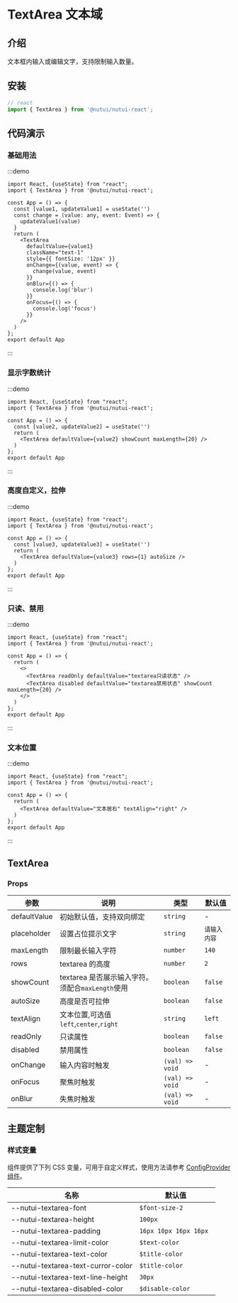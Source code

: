 # TextArea 文本域

## 介绍

文本框内输入或编辑文字，支持限制输入数量。

## 安装

```javascript
// react
import { TextArea } from '@nutui/nutui-react';
```

## 代码演示

### 基础用法

:::demo

```tsx
import React, {useState} from "react";
import { TextArea } from '@nutui/nutui-react';

const App = () => {
  const [value1, updateValue1] = useState('')
  const change = (value: any, event: Event) => {
    updateValue1(value)
  }
  return (
    <TextArea
      defaultValue={value1}
      className="text-1"
      style={{ fontSize: '12px' }}
      onChange={(value, event) => {
        change(value, event)
      }}
      onBlur={() => {
        console.log('blur')
      }}
      onFocus={() => {
        console.log('focus')
      }}
    />
  )
};
export default App
```
:::

### 显示字数统计

:::demo

```tsx
import React, {useState} from "react";
import { TextArea } from '@nutui/nutui-react';

const App = () => {
  const [value2, updateValue2] = useState('')
  return (
    <TextArea defaultValue={value2} showCount maxLength={20} />
  )
};
export default App
```
:::

### 高度自定义，拉伸

:::demo

```tsx
import React, {useState} from "react";
import { TextArea } from '@nutui/nutui-react';

const App = () => {
  const [value3, updateValue3] = useState('')
  return (
    <TextArea defaultValue={value3} rows={1} autoSize />
  )
};
export default App
```
:::

### 只读、禁用

:::demo

```tsx
import React, {useState} from "react";
import { TextArea } from '@nutui/nutui-react';

const App = () => {
  return (
    <>
      <TextArea readOnly defaultValue="textarea只读状态" />
      <TextArea disabled defaultValue="textarea禁用状态" showCount maxLength={20} />
    </>
  )
};
export default App
```
:::

### 文本位置

:::demo

```tsx
import React, {useState} from "react";
import { TextArea } from '@nutui/nutui-react';

const App = () => {
  return (
    <TextArea defaultValue="文本居右" textAlign="right" />
  )
};
export default App
```
:::

## TextArea

### Props

| 参数         | 说明                                              | 类型           | 默认值         |
| ------------ | ------------------------------------------------- | -------------- | -------------- |
| defaultValue | 初始默认值，支持双向绑定                          | `string`         | -              |
| placeholder  | 设置占位提示文字                                  | `string`         | `请输入内容` |
| maxLength    | 限制最长输入字符                                  | `number` | `140`              |
| rows         | textarea 的高度                                   | `number` | `2`            |
| showCount    | textarea 是否展示输入字符。须配合`maxLength`使用 | `boolean`        | `false`        |
| autoSize     | 高度是否可拉伸                                    | `boolean`        | `false`        |
| textAlign    | 文本位置,可选值`left`,`center`,`right`            | `string`         | `left`         |
| readOnly     | 只读属性                                          | `boolean`        | `false`        |
| disabled     | 禁用属性                                          | `boolean`        | `false`        |
| onChange     | 输入内容时触发 | `(val) => void`      | - |
| onFocus      | 聚焦时触发     | `(val) => void`      | - |
| onBlur       | 失焦时触发     | `(val) => void`      | - |

## 主题定制

### 样式变量

组件提供了下列 CSS 变量，可用于自定义样式，使用方法请参考 [ConfigProvider 组件](#/zh-CN/component/configprovider)。

| 名称 | 默认值 |
| --- | --- |
| --nutui-textarea-font | `$font-size-2` |
| --nutui-textarea-height | `100px` |
| --nutui-textarea-padding | `16px 10px 16px 16px `|
| --nutui-textarea-limit-color | `$text-color` |
| --nutui-textarea-text-color | `$title-color` |
| --nutui-textarea-text-curror-color  | `$title-color`|
| --nutui-textarea-text-line-height  | `30px` |
| --nutui-textarea-disabled-color | `$disable-color` |
